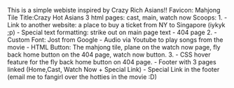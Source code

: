 This is a simple webiste inspired by Crazy Rich Asians!! 
Favicon: Mahjong Tile
Title:Crazy Hot Asians
3 html pages: cast, main, watch now
Scoops:
1. 
    - Link to another website: a place to buy a ticket from NY to Singapore (iykyk ;p)
    - Special text formatting: strike out on main page text
    - 404 page
2. 
    - Custom Font: Jost from Google
    - Audio via Youtube to play songs from the movie
    - HTML Button: The mahjong tile, plane on the watch now page, fly back home button on the 404 page, watch now button.
3. 
    - CSS hover feature for the fly back home button on 404 page.
    - Footer with 3 pages linked (Home,Cast, Watch Now + Special Link)
    - Special Link in the footer (email me to fangirl over the hotties in the movie :D)